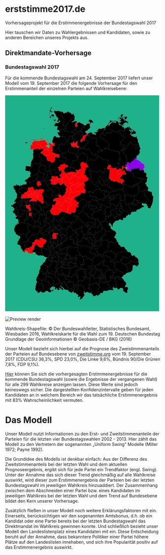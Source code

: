 # erststimme2017.de
Vorhersageprojekt für die Erstimmenergebnisse der Bundestagswahl 2017

Hier tauschen wir Daten zu Wahlergebnissen und Kandidaten, sowie zu anderen Bereichen unseres Projekts aus.

## Direktmandate-Vorhersage
### Bundestagswahl 2017

Für die kommende Bundestagswahl am 24. September 2017 liefert unser Modell vom 19. September 2017 die folgende Vorhersage für den Erstimmenanteil der einzelnen Parteien auf Wahlkreisebene:

![Preview render](https://github.com/cornelius-erfort/erststimme2017.de/blob/master/map_germany.png)

![Preview render](https://github.com/cornelius-erfort/erststimme2017.de/blob/master/seat_summary.png)

Wahlkreis-Shapefile: © Der Bundeswahlleiter, Statistisches Bundesamt, Wiesbaden 2016,
Wahlkreiskarte für die Wahl zum 19. Deutschen Bundestag
Grundlage der Geoinformationen © Geobasis-DE / BKG (2016)

Unser Modell bezieht sich hierbei auf die Prognose des Zweistimmenanteils der Parteien auf Bundesebene von [zweitstimme.org](zweitstimme.org) vom 19. September 2017 (CDU/CSU 36,3%, SPD 23,0%, Die Linke 9,6%, Bündnis 90/Die Grünen 7,8%, FDP 9,1%).

[Hier](http://galeriasdelsa.com/erststimme/#bundeslaender) können Sie sich die vorhergesagten Erstimmenergebnisse für die kommende Bundestagswahl (sowie die Ergebnisse der vergangenen Wahl) für alle 299 Wahlkreise anzeigen lassen. Diese Werte sind jedoch keineswegs sicher. Die dargestellten Konfidenzintervalle geben für jeden Kandidaten an in welchem Bereich wir das tatsächliche Erstimmenergebnis mit 83% Wahrscheinlichkeit vermuten.


# Das Modell
Unser Modell nutzt Informationen zu den Erst- und Zweitstimmenanteile der Parteien für die letzten vier Bundestagswahlen 2002 - 2013. Hier zählt das Modell zu den Vertretern der sogenannten „Uniform Swing“ Modelle (Miller 1972; Payne 1992). 

Die Grundidee des Modells ist denkbar einfach: Aus der Differenz des Zweitstimmenanteils bei der letzten Wahl und dem aktuellen Prognoseergebnis, ergibt sich für jede Partei ein Trendfaktor (engl. Swing). Unter der Annahme das sich dieser Trend gleichmäßig auf alle Wahlkreise auswirkt, wird dieser zum Erstimmenergebnis der Parteien bei der letzten Bundestagswahl im jeweiligen Wahlkreis hinzuaddiert. Der Zusammenhang zwischen dem Abschneiden einer Partei bzw. eines Kandidaten im jeweiligen Wahlkreis bei der letzten Wahl und dem Trend auf Bundesebene bildet den Kern unserer Vorhersage.

Zusätzlich fließen in unser Modell noch weitere Erklärungsfaktoren mit ein. Einerseits, berücksichtigen wir den sogenannten Amtsbonus, d.h. ob ein Kandidat oder eine Partei bereits bei der letzten Bundestagswahl das Direktmandat im Wahlkreis gewinnen konnte. Und schließlich bezieht unser Modell den Landeslistenplatz eines Kandidaten mit ein. Diese Entscheidung beruht auf der Annahme, dass bekanntere Politiker einer Partei höhere Plätze auf den Landeslisten innehaben, und sich ihre Popularität positiv auf das Erstimmenergebnis auswirkt.